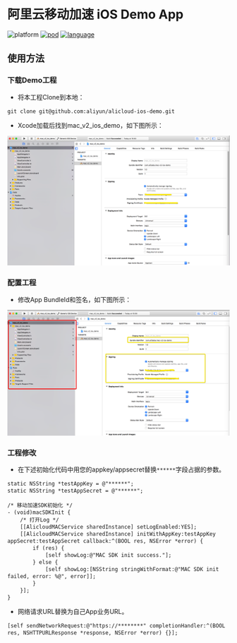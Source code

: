 # 阿里云移动加速 iOS Demo App

![platform](https://img.shields.io/badge/platform-iOS-brightgreen.svg)
[![pod](https://img.shields.io/badge/pod-support-brightgreen.svg)](https://github.com/aliyun/aliyun-specs)
[![language](https://img.shields.io/badge/language-ObjC-orange.svg)](https://mhub.console.aliyun.com/#/download)

## 使用方法

### 下载Demo工程

- 将本工程Clone到本地：

```
git clone git@github.com:aliyun/alicloud-ios-demo.git
```

- Xcode加载后找到mac_v2_ios_demo，如下图所示：

<div align="center">
<img src="assets/mac_demo.png">
</div>

### 配置工程

- 修改App BundleId和签名，如下图所示：

<div align="center">
<img src="assets/mac_demo1.png">
</div>

### 工程修改

- 在下述初始化代码中用您的appkey/appsecret替换`******`字段占据的参数。

```objc
static NSString *testAppKey = @"******";
static NSString *testAppSecret = @"******";

/* 移动加速SDK初始化 */
- (void)macSDKInit {
    /* 打开Log */
    [[AlicloudMACService sharedInstance] setLogEnabled:YES];
    [[AlicloudMACService sharedInstance] initWithAppKey:testAppKey appSecret:testAppSecret callback:^(BOOL res, NSError *error) {
        if (res) {
            [self showLog:@"MAC SDK init success."];
        } else {
            [self showLog:[NSString stringWithFormat:@"MAC SDK init failed, error: %@", error]];
        }
    }];
}
```

- 网络请求URL替换为自己App业务URL。

```objc
[self sendNetworkRequest:@"https://********" completionHandler:^(BOOL res, NSHTTPURLResponse *response, NSError *error) {}];
```
